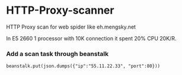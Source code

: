 HTTP-Proxy-scanner
===========

HTTP Proxy scan for web spider like eh.mengsky.net

In E5 2660 1 processor with 10K connection it spent 20% CPU 20K/R.

### Add a scan task through beanstalk

`beanstalk.put(json.dumps({"ip":"55.11.22.33", "port":80}))`



